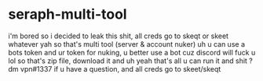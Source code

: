 # seraph-multi-tool
i'm bored so i decided to leak this shit, all creds go to skeqt or skeet whatever
yah so that's multi tool (server & account nuker) uh u can use a bots token and ur token for nuking, u better use a bot cuz discord will fuck u lol so that's zip file, download it and uh yeah that's all u can run it and shit ? dm vpn#1337 if u have a question, and all creds go to skeet/skeqt

